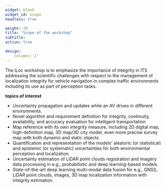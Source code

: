 ```yaml
---
widget: blank
widget_id: scope
headless: true

weight: 20
title: "Scope of the workshop"
subtitle:
active: true

design:
    columns:'1'
---
```

The iLoc workshop is to emphasize the importance of integrity in ITS addressing the scientific challenges with respect to the management of localization integrity for vehicle navigation in complex traffic environments including its use as part of perception tasks.

**topics of interest**
- Uncertainty propagation and updates while an AV drives in different environments.
- Novel algorithm and requirement definition for integrity, continuity, availability, and accuracy evaluation for intelligent transportation
- Map reference with its own integrity measure, including 2D digital map, high-definition map, 3D map/3D city model, even more precise survey map with both dynamic and static objects.
- Quantification and representation of the models’ aleatoric (or statistical) and epistemic (or systematic) uncertainties for both environmental perception and localization.
- Uncertainty estimation of LiDAR point clouds registration and imagery data processing in e.g., probabilistic and deep learning-based models.
- State-of-the-art deep learning multi-modal data fusion for e.g., GNSS, LiDAR point clouds, images, 3D map localization information with integrity estimation.